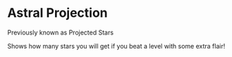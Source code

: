 # Astral Projection

Previously known as Projected Stars

Shows how many stars you will get if you beat a level with some extra flair!
